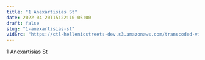```yaml
---
title: "1 Anexartisias St"
date: 2022-04-20T15:22:10-05:00
draft: false
slug: "1-anexartisias-st"
vidSrc: "https://ctl-hellenicstreets-dev.s3.amazonaws.com/transcoded-videos/1%20Anexartisias%20St.%20-%2013%20Anexartisias%20St-.mp4"
---
```


1 Anexartisias St
